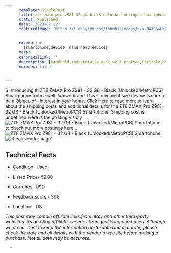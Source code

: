 ```yaml
---
      template: SinglePost
      title: zte zmax pro z981 32 gb black unlocked metropcs smartphone
      status: Published
      date: '2023-02-12'
      featuredImage: 'https://i.ebayimg.com/thumbs/images/g/x-8AAOSwHKtjtNZP/s-l225.jpg'
       

      excerpt: >-
        [smartphone,device ,hand held device]
      meta:
      canonicalLink: ''
      description: [handheld,industrially made,well crafted,Portable,Mobile,Compact,Convenient,Lightweight,Maneuverable,Man-portable,Miniature,Carriable,Hand-held,Light,Holdable,Transportable,Mobile device,Pocket-sized,On-the-go,Wireless,Cordless,Compact size,Convenient size, smartphone,device ,hand held device]
      noindex: false
      

---
```

$
      Introducing th ZTE ZMAX Pro Z981 - 32 GB - Black (Unlocked/MetroPCS) Smartphone from a well-known brand.This Convenient size device  is sure to be a Object-of--interest in your home. [Click Here](https://www.ebay.com/itm/255910361856?hash=item3b95723b00%3Ag%3Ax-8AAOSwHKtjtNZP&mkevt=1&mkcid=1&mkrid=711-53200-19255-0&campid=%253CePNCampaignId%253E&customid=%253CreferenceId%253E&toolid=10049) to read more to learn about the shipping costs and additional details for the ZTE ZMAX Pro Z981 - 32 GB - Black (Unlocked/MetroPCS) Smartphone. Shipping cost is undefined.Here is the posting visibly ![ZTE ZMAX Pro Z981 - 32 GB - Black (Unlocked/MetroPCS) Smartphone](https://i.ebayimg.com/thumbs/images/g/x-8AAOSwHKtjtNZP/s-l225.jpg) to check out more postings here... ![ZTE ZMAX Pro Z981 - 32 GB - Black (Unlocked/MetroPCS) Smartphone](https://i.ebayimg.com/images/g/x-8AAOSwHKtjtNZP/s-l1600.jpg), ![check vendor page](https://origin-galleryplus.ebayimg.com/ws/web/255910361856_2_0_1/225x225.jpg,https://origin-galleryplus.ebayimg.com/ws/web/255910361856_3_0_1/225x225.jpg,https://origin-galleryplus.ebayimg.com/ws/web/255910361856_4_0_1/225x225.jpg,https://origin-galleryplus.ebayimg.com/ws/web/255910361856_5_0_1/225x225.jpg,https://origin-galleryplus.ebayimg.com/ws/web/255910361856_6_0_1/225x225.jpg)'

      

 ## Technical Facts 



     
      

 - Condition- Used 


      

 - Listed Price- 59.00 


      

 - Currency- USD 


      

 - Feedback score - 308 


      

 - Location - US 


      
      

 *_This post may contain affiliate links from eBay and other third-party websites. As an eBay affiliate, we earn from qualifying purchases. Although we do our best to keep the information up-to-date and accurate, please check the date and all details with the vendor's website before making a purchase. Not all data may be accurate._*




      -

